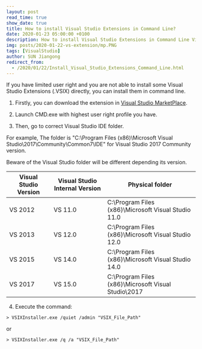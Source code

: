 ```yaml
---
layout: post
read_time: true
show_date: true
title: How to install Visual Studio Extensions in Command Line?
date: 2020-01-23 05:00:00 +0100
description: How to install Visual Studio Extensions in Command Line Visual Studio MarketPlace
img: posts/2020-01-22-vs-extension/mp.PNG 
tags: [VisualStudio]
author: SUN Jiangong
redirect_from:
  - /2020/01/22/Install_Visual_Studio_Extensions_Command_Line.html
---
```


If you have limited user right and you are not able to install some Visual Studio Extensions (.VSIX) directly, you can install them in command line.


1. Firstly, you can download the extension in [Visual Studio MarketPlace](https://marketplace.visualstudio.com).

<!--more-->

2. Launch CMD.exe with highest user right profile you have.

3. Then, go to correct Visual Studio IDE folder.

For example, The folder is "C:\Program Files (x86)\Microsoft Visual Studio\2017\Community\Common7\IDE" for Visual Studio 2017 Community version.

Beware of the Visual Studio folder will be different depending its version.

| Visual Studio Version | Visual Studio Internal Version | Physical folder |
| --- | --- | -- |
| VS 2012 | VS 11.0 | C:\Program Files (x86)\Microsoft Visual Studio 11.0 |
| VS 2013 | VS 12.0 | C:\Program Files (x86)\Microsoft Visual Studio 12.0 |
| VS 2015 | VS 14.0 | C:\Program Files (x86)\Microsoft Visual Studio 14.0 |
| VS 2017 | VS 15.0 | C:\Program Files (x86)\Microsoft Visual Studio\2017 |

4. Execute the command:

```
> VSIXInstaller.exe /quiet /admin "VSIX_File_Path"
```
or
```
> VSIXInstaller.exe /q /a "VSIX_File_Path"
```
